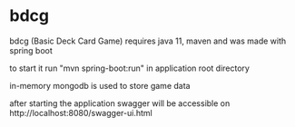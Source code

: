 # bdcg

bdcg (Basic Deck Card Game) requires java 11, maven and was made with spring boot

to start it run "mvn spring-boot:run" in application root directory

in-memory mongodb is used to store game data

after starting the application swagger will be accessible on http://localhost:8080/swagger-ui.html
